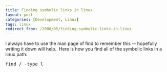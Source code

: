 ```yaml
---
title: Finding symbolic links in linux
layout: post
categories: [Development, Linux]
tags: linux
redirect_from: /2008/05/finding-symbolic-links-in-linux
---
```


I always have to use the man page of find to remember this -- hopefully writing it down will help.  Here is how you find all of the symbolic links in a linux path:

<pre lang="bash">find / -type l</pre>

